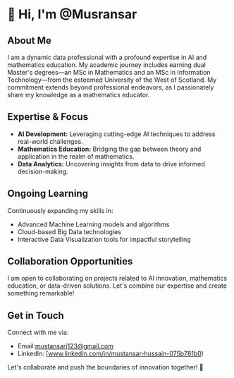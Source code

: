 # 👋 Hi, I'm @Musransar

## About Me
I am a dynamic data professional with a profound expertise in AI and mathematics education. My academic journey includes earning dual Master's degrees—an
MSc in Mathematics and an MSc in Information Technology—from the esteemed University of the West of Scotland. My commitment extends beyond professional
endeavors, as I passionately share my knowledge as a mathematics educator.

## Expertise & Focus
- **AI Development:** Leveraging cutting-edge AI techniques to address real-world challenges.
- **Mathematics Education:** Bridging the gap between theory and application in the realm of mathematics.
- **Data Analytics:** Uncovering insights from data to drive informed decision-making.

## Ongoing Learning
Continuously expanding my skills in:
- Advanced Machine Learning models and algorithms
- Cloud-based Big Data technologies
- Interactive Data Visualization tools for impactful storytelling


## Collaboration Opportunities
I am open to collaborating on projects related to AI innovation, mathematics education, or data-driven solutions. Let's combine our expertise and create something remarkable!

## Get in Touch
Connect with me via:
- Email:mustansarj123@gmail.com 
- LinkedIn: [www.linkedin.com/in/mustansar-hussain-075b781b0)


Let's collaborate and push the boundaries of innovation together! 🚀
